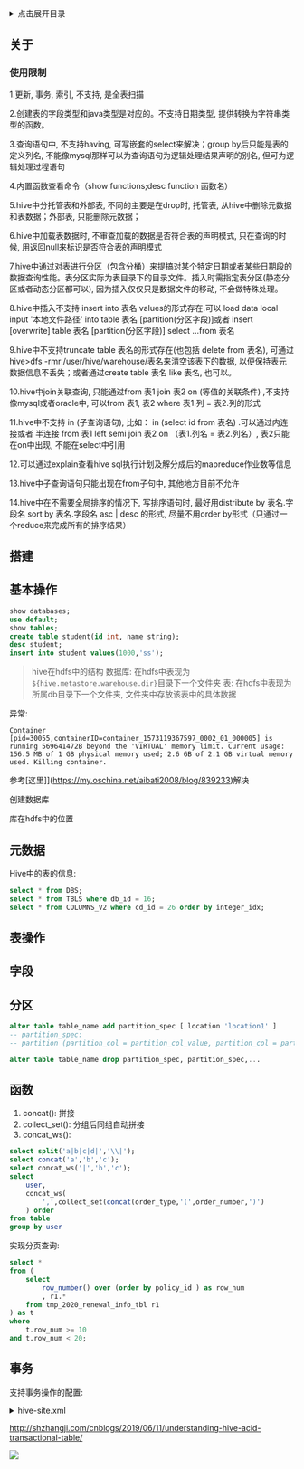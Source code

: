 <details>
<summary>点击展开目录</summary>
<!-- TOC -->

- [关于](#关于)
    - [使用限制](#使用限制)
- [搭建](#搭建)
- [基本操作](#基本操作)
- [元数据](#元数据)
- [表操作](#表操作)
- [字段](#字段)
- [分区](#分区)
- [函数](#函数)
- [事务](#事务)

<!-- /TOC -->
</details>

## 关于


### 使用限制

1.更新, 事务, 索引, 不支持, 是全表扫描

2.创建表的字段类型和java类型是对应的。不支持日期类型, 提供转换为字符串类型的函数。

3.查询语句中, 不支持having, 可写嵌套的select来解决；group by后只能是表的定义列名, 不能像mysql那样可以为查询语句为逻辑处理结果声明的别名, 但可为逻辑处理过程语句

4.内置函数查看命令（show functions;desc function 函数名）

5.hive中分托管表和外部表, 不同的主要是在drop时, 托管表, 从hive中删除元数据和表数据；外部表, 只能删除元数据；

6.hive中加载表数据时, 不审查加载的数据是否符合表的声明模式, 只在查询的时候, 用返回null来标识是否符合表的声明模式

7.hive中通过对表进行分区（包含分桶）来提搞对某个特定日期或者某些日期段的数据查询性能。表分区实际为表目录下的目录文件。插入时需指定表分区(静态分区或者动态分区都可以), 因为插入仅仅只是数据文件的移动, 不会做特殊处理。

8.hive中插入不支持 insert into 表名 values的形式存在.可以 load data local input '本地文件路径' into table 表名  [partition(分区字段)]或者 insert  [overwrite] table 表名 [partition(分区字段)] select ...from 表名

9.hive中不支持truncate table 表名的形式存在(也包括 delete from 表名), 可通过 hive>dfs -rmr /user/hive/warehouse/表名来清空该表下的数据, 以便保持表元数据信息不丢失；或者通过create table 表名 like 表名, 也可以。

10.hive中join关联查询, 只能通过from 表1 join 表2  on (等值的关联条件) ,不支持像mysql或者oracle中, 可以from 表1, 表2 where 表1.列 = 表2.列的形式

11.hive中不支持 in (子查询语句), 比如： in (select id from 表名) .可以通过内连接或者 半连接 from 表1 left  semi join 表2 on （表1.列名 = 表2.列名）, 表2只能在on中出现, 不能在select中引用

12.可以通过explain查看hive sql执行计划及解分成后的mapreduce作业数等信息

13.hive中子查询语句只能出现在from子句中, 其他地方目前不允许

14.hive中在不需要全局排序的情况下, 写排序语句时, 最好用distribute by 表名.字段名 sort by 表名.字段名 asc | desc 的形式, 尽量不用order by形式（只通过一个reduce来完成所有的排序结果）



## 搭建

## 基本操作

```sql
show databases;
use default;
show tables;
create table student(id int, name string);
desc student;
insert into student values(1000,'ss');
```

> hive在hdfs中的结构
> 数据库: 在hdfs中表现为`${hive.metastore.warehouse.dir}`目录下一个文件夹
> 表: 在hdfs中表现为所属db目录下一个文件夹, 文件夹中存放该表中的具体数据

异常:

`Container [pid=30055,containerID=container_1573119367597_0002_01_000005] is running 569641472B beyond the 'VIRTUAL' memory limit. Current usage: 156.5 MB of 1 GB physical memory used; 2.6 GB of 2.1 GB virtual memory used. Killing container.`

参考[这里]](https://my.oschina.net/aibati2008/blog/839233)解决


创建数据库

库在hdfs中的位置

## 元数据

Hive中的表的信息:
```sql
select * from DBS;
select * from TBLS where db_id = 16;
select * from COLUMNS_V2 where cd_id = 26 order by integer_idx;
```

## 表操作

## 字段

## 分区

```sql
alter table table_name add partition_spec [ location 'location1' ]
-- partition_spec:
-- partition (partition_col = partition_col_value, partition_col = partiton_col_value, ...)

alter table table_name drop partition_spec, partition_spec,...
```

## 函数

1. concat(): 拼接
2. collect_set(): 分组后同组自动拼接
3. concat_ws():

```sql
select split('a|b|c|d|','\\|');
select concat('a','b','c');
select concat_ws('|','b','c');
select
    user,
    concat_ws(
        ',',collect_set(concat(order_type,'(',order_number,')')
    ) order
from table
group by user
```


实现分页查询:

```sql
select *
from (
    select
        row_number() over (order by policy_id ) as row_num
        , r1.*
    from tmp_2020_renewal_info_tbl r1
) as t
where 
    t.row_num >= 10
and t.row_num < 20;
```


## 事务


支持事务操作的配置:
<details>
<summary>hive-site.xml</summary>

```xml
<property>
    <name>hive.support.concurrency</name>
    <value>true</value>
</property>
<property>
    <name>hive.enforce.bucketing</name>
    <value>true</value>
</property>
<property>
    <name>hive.exec.dynamic.partition.mode</name>
    <value>nonstrict</value>
</property>
<property>
    <name>hive.txn.manager</name>
    <value>org.apache.hadoop.hive.ql.lockmgr.DbTxnManager</value>
</property>
<property>
    <name>hive.compactor.initiator.on</name>
    <value>true</value>
</property>
<property>
    <name>hive.compactor.worker.threads </name>
    <value>1</value>
</property>
```
</details>

http://shzhangji.com/cnblogs/2019/06/11/understanding-hive-acid-transactional-table/


[![](https://static.segmentfault.com/v-5b1df2a7/global/img/creativecommons-cc.svg)](https://creativecommons.org/licenses/by-nc-nd/4.0/)

